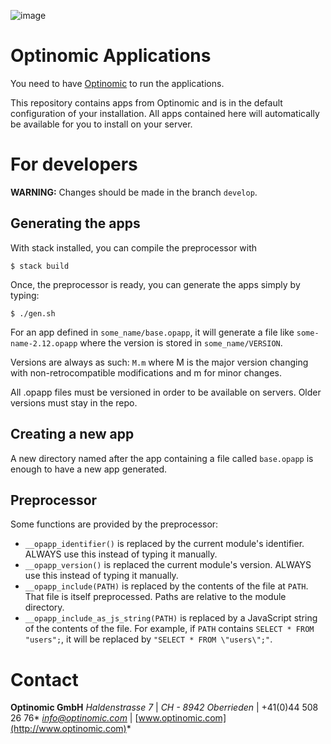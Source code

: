 ![image](http://www.ottiger.org/optinomic_logo/optinomic_logo_small.png)

# Optinomic Applications

You need to have [Optinomic](http://www.optinomic.com) to run the applications.

This repository contains apps from Optinomic and is in the default configuration
of your installation. All apps contained here will automatically be available
for you to install on your server.

# For developers

**WARNING:** Changes should be made in the branch `develop`.

## Generating the apps

With stack installed, you can compile the preprocessor with

```
$ stack build
```

Once, the preprocessor is ready, you can generate the apps simply by typing:

```
$ ./gen.sh
```

For an app defined in `some_name/base.opapp`, it will generate a file like
`some-name-2.12.opapp` where the version is stored in `some_name/VERSION`.

Versions are always as such: `M.m` where M is the major version changing with
non-retrocompatible modifications and m for minor changes.

All .opapp files must be versioned in order to be available on servers. Older
versions must stay in the repo.

## Creating a new app

A new directory named after the app containing a file called `base.opapp` is
enough to have a new app generated.

## Preprocessor

Some functions are provided by the preprocessor:

* `__opapp_identifier()` is replaced by the current module's identifier.
ALWAYS use this instead of typing it manually.
* `__opapp_version()` is replaced the current module's version.
ALWAYS use this instead of typing it manually.
* `__opapp_include(PATH)` is replaced by the contents of the file at `PATH`.
That file is itself preprocessed. Paths are relative to the module directory.
* `__opapp_include_as_js_string(PATH)` is replaced by a JavaScript string of the
contents of the file. For example, if `PATH` contains `SELECT * FROM "users";`,
it will be replaced by `"SELECT * FROM \"users\";"`.

# Contact

**Optinomic GmbH**
*Haldenstrasse 7*   |  *CH - 8942 Oberrieden*   |   +41(0)44 508 26 76*
*info@optinomic.com*  |  [www.optinomic.com](http://www.optinomic.com)*
